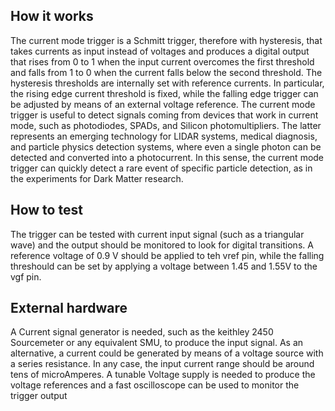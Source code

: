 <!---

This file is used to generate your project datasheet. Please fill in the information below and delete any unused
sections.

You can also include images in this folder and reference them in the markdown. Each image must be less than
512 kb in size, and the combined size of all images must be less than 1 MB.
-->

## How it works

The current mode trigger is a Schmitt trigger, therefore with hysteresis, that takes currents as input instead of voltages and produces a digital output that rises from 0 to 1 when the input current overcomes the first threshold and falls from 1 to 0 when the current falls below the second threshold. The hysteresis thresholds are internally set with reference currents. In particular, the rising edge current threshold is fixed, while the falling edge trigger can be adjusted by means of an external voltage reference. The current mode trigger is useful to detect signals coming from devices that work in current mode, such as photodiodes, SPADs, and Silicon photomultipliers. The latter represents an emerging technology for LIDAR systems, medical diagnosis, and particle physics detection systems, where even a single photon can be detected and converted into a photocurrent. In this sense, the current mode trigger can quickly detect a rare event of specific particle detection, as in the experiments for Dark Matter research.

## How to test

The trigger can be tested with current input signal (such as a triangular wave) and the output should be monitored to look for digital transitions. A reference voltage of 0.9 V should be applied to teh vref pin, while the falling threshould can be set by applying a voltage between 1.45 and 1.55V to the vgf pin.

## External hardware

A Current signal generator is needed, such as the keithley 2450 Sourcemeter or any equivalent SMU, to produce the input signal. As an alternative, a current could be generated by means of a voltage source with a series resistance. In any case, the input current range should be around tens of microAmperes. A tunable Voltage supply is needed to produce the voltage references and a fast oscilloscope can be used to monitor the trigger output
